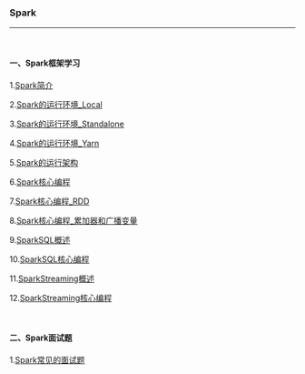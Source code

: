 ### Spark

---

<br>

#### 一、Spark框架学习

1.[Spark简介](Spark简介.md)

2.[Spark的运行环境_Local](Spark的运行环境_Local.md)

3.[Spark的运行环境_Standalone](Spark的运行环境_Standalone.md)

4.[Spark的运行环境_Yarn](Spark的运行环境_Yarn.md)

5.[Spark的运行架构](Spark的运行架构.md)

6.[Spark核心编程](Spark核心编程.md)

7.[Spark核心编程_RDD](Spark核心编程_RDD.md)

8.[Spark核心编程_累加器和广播变量](Spark核心编程_累加器和广播变量.md)

9.[SparkSQL概述](Spark概述.md)

10.[SparkSQL核心编程](SparkSQL核心编程.md)

11.[SparkStreaming概述](SparkStreaming概述.md)

12.[SparkStreaming核心编程](SparkStreaming核心编程.md)

<br>

#### 二、Spark面试题

1.[Spark常见的面试题](Spark常见的面试题.md)